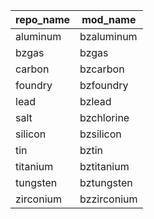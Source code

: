 |repo_name|mod_name   |
|---------|-----------|
|aluminum |bzaluminum |
|bzgas    |bzgas      |
|carbon   |bzcarbon   |
|foundry  |bzfoundry  |
|lead     |bzlead     |
|salt     |bzchlorine |
|silicon  |bzsilicon  |
|tin      |bztin      |
|titanium |bztitanium |
|tungsten |bztungsten |
|zirconium|bzzirconium|
